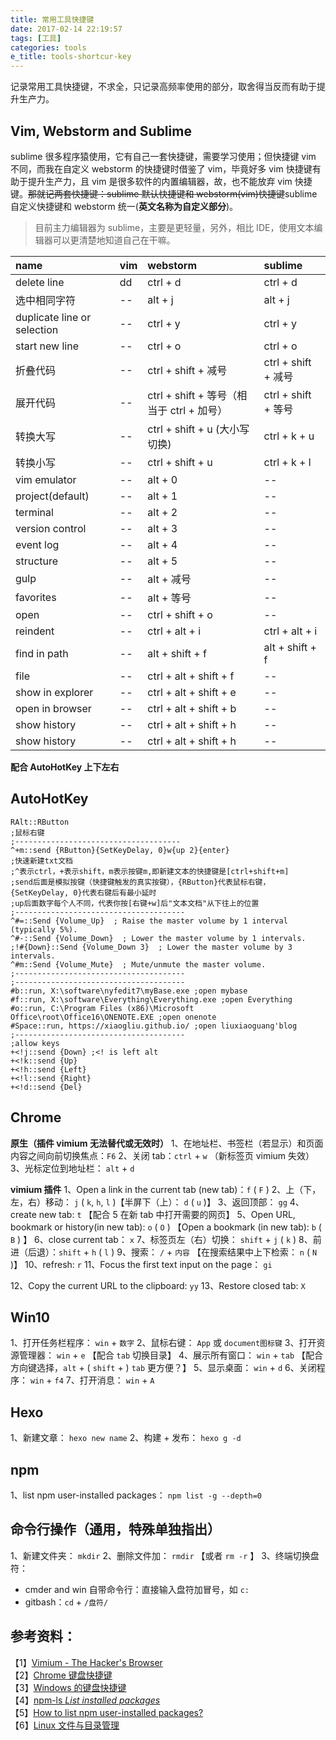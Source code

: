 ```yaml
---
title: 常用工具快捷键
date: 2017-02-14 22:19:57
tags: [工具]
categories: tools
e_title: tools-shortcur-key
---
```


记录常用工具快捷键，不求全，只记录高频率使用的部分，取舍得当反而有助于提升生产力。

## Vim, Webstorm and Sublime

sublime 很多程序猿使用，它有自己一套快捷键，需要学习使用；但快捷键 vim 不同，而我在自定义 webstorm 的快捷键时借鉴了 vim，毕竟好多 vim 快捷键有助于提升生产力，且 vim 是很多软件的内置编辑器，故，也不能放弃 vim 快捷键。~~那就记两套快捷键：sublime 默认快捷键和 webstorm(vim)快捷键~~sublime 自定义快捷键和 webstorm 统一(**英文名称为自定义部分**)。

> 目前主力编辑器为 sublime，主要是更轻量，另外，相比 IDE，使用文本编辑器可以更清楚地知道自己在干嘛。

| name                        | vim | webstorm                                  | sublime             |
| :-------------------------- | :-- | :---------------------------------------- | :------------------ |
| delete line                 | dd  | ctrl + d                                  | ctrl + d            |
| 选中相同字符                | --  | alt + j                                   | alt + j             |
| duplicate line or selection | --  | ctrl + y                                  | ctrl + y            |
| start new line              | --  | ctrl + o                                  | ctrl + o            |
| 折叠代码                    | --  | ctrl + shift + 减号                       | ctrl + shift + 减号 |
| 展开代码                    | --  | ctrl + shift + 等号（相当于 ctrl + 加号） | ctrl + shift + 等号 |
| 转换大写                    | --  | ctrl + shift + u (大小写切换)             | ctrl + k + u        |
| 转换小写                    | --  | ctrl + shift + u                          | ctrl + k + l        |
| vim emulator                | --  | alt + 0                                   | --                  |
| project(default)            | --  | alt + 1                                   | --                  |
| terminal                    | --  | alt + 2                                   | --                  |
| version control             | --  | alt + 3                                   | --                  |
| event log                   | --  | alt + 4                                   | --                  |
| structure                   | --  | alt + 5                                   | --                  |
| gulp                        | --  | alt + 减号                                | --                  |
| favorites                   | --  | alt + 等号                                | --                  |
| open                        | --  | ctrl + shift + o                          | --                  |
| reindent                    | --  | ctrl + alt + i                            | ctrl + alt + i      |
| find in path                | --  | alt + shift + f                           | alt + shift + f     |
| file                        | --  | ctrl + alt + shift + f                    | --                  |
| show in explorer            | --  | ctrl + alt + shift + e                    | --                  |
| open in browser             | --  | ctrl + alt + shift + b                    | --                  |
| show history                | --  | ctrl + alt + shift + h                    | --                  |
| show history                | --  | ctrl + alt + shift + h                    | --                  |

**配合 AutoHotKey 上下左右**

## AutoHotKey

```
RAlt::RButton
;鼠标右键
;-------------------------------------
^+m::send {RButton}{SetKeyDelay, 0}w{up 2}{enter}
;快速新建txt文档
;^表示ctrl，+表示shift，m表示按键m,即新建文本的快捷键是[ctrl+shift+m]
;send后面是模拟按键（快捷键触发的真实按键），{RButton}代表鼠标右键，{SetKeyDelay, 0}代表右键后有最小延时
;up后面数字每个人不同，代表你按[右键+w]后"文本文档"从下往上的位置
;--------------------------------------
^#=::Send {Volume_Up}  ; Raise the master volume by 1 interval (typically 5%).
^#-::Send {Volume_Down}  ; Lower the master volume by 1 intervals.
;!#{Down}::Send {Volume_Down 3}  ; Lower the master volume by 3 intervals.
^#m::Send {Volume_Mute}  ; Mute/unmute the master volume.
;--------------------------------------
;--------------------------------------
#b::run, X:\software\nyfedit7\myBase.exe ;open mybase
#f::run, X:\software\Everything\Everything.exe ;open Everything
#o::run, C:\Program Files (x86)\Microsoft Office\root\Office16\ONENOTE.EXE ;open onenote
#Space::run, https://xiaogliu.github.io/ ;open liuxiaoguang'blog
;--------------------------------------
;allow keys
+<!j::send {Down} ;<! is left alt
+<!k::send {Up}
+<!h::send {Left}
+<!l::send {Right}
+<!d::send {Del}
```

## Chrome

**原生（插件 vimium 无法替代或无效时）**
1、在地址栏、书签栏（若显示）和页面内容之间向前切换焦点：`F6`
2、关闭 tab：`ctrl` + `w` （新标签页 vimium 失效）
3、光标定位到地址栏： `alt` + `d`

**vimium 插件**
1、Open a link in the current tab (new tab)：`f` ( `F` )
2、上（下，左，右）移动： `j` ( `k`, `h`, `l` )【半屏下（上）： `d` ( `u` )】
3、返回顶部： `gg`
4、create new tab: `t` 【配合 5 在新 tab 中打开需要的网页】
5、Open URL, bookmark or history(in new tab): `o` ( `O` ) 【Open a bookmark (in new tab): `b` ( `B` ) 】
6、close current tab： `x`
7、标签页左（右）切换： `shift` + `j` ( `k` )
8、前进（后退）：`shift` + `h` ( `l` )
9、搜索： `/` + `内容` 【在搜索结果中上下检索： `n` ( `N` )】
10、refresh: `r`
11、Focus the first text input on the page： `gi`

<!-- more -->

12、Copy the current URL to the clipboard: `yy`
13、Restore closed tab: `X`

## Win10

1、打开任务栏程序： `win` + `数字`
2、鼠标右键： `App` 或 `document图标键`
3、打开资源管理器： `win` + `e` 【配合 `tab` 切换目录】
4、展示所有窗口： `win` + `tab` 【配合方向键选择，`alt` + ( `shift` + ) `tab` 更方便？】
5、显示桌面： `win` + `d`
6、关闭程序： `win` + `f4`
7、打开消息： `win` + `A`

## Hexo

1、新建文章： `hexo new name`
2、构建 + 发布： `hexo g -d`

## npm

1、list npm user-installed packages： `npm list -g --depth=0`

## 命令行操作（通用，特殊单独指出）

1、新建文件夹： `mkdir`
2、删除文件加： `rmdir` 【或者 `rm -r` 】
3、终端切换盘符：

- cmder and win 自带命令行：直接输入盘符加冒号，如 `c:`
- gitbash：`cd` + `/盘符/`

## 参考资料：

【1】[Vimium - The Hacker's Browser](https://github.com/philc/vimium#keyboard-bindings)  
【2】[Chrome 键盘快捷键](https://support.google.com/chrome/answer/157179?hl=zh-Hans)  
【3】[Windows 的键盘快捷键](https://support.microsoft.com/zh-cn/help/126449/keyboard-shortcuts-for-windows)  
【4】[npm-ls _List installed packages_](https://docs.npmjs.com/cli/ls)  
【5】[How to list npm user-installed packages?](http://stackoverflow.com/questions/17937960/how-to-list-npm-user-installed-packages)  
【6】[Linux 文件与目录管理](http://www.w3cschool.cn/linux/linux-file-content-manage.html)

